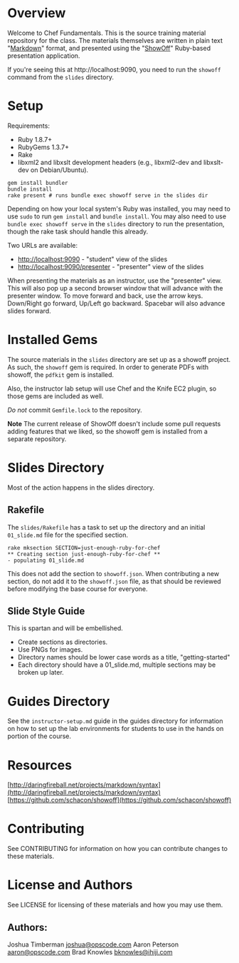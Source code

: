 # Overview

Welcome to Chef Fundamentals. This is the source training material
repository for the class. The materials themselves are written in
plain text "[Markdown](http://daringfireball.net/projects/markdown/)"
format, and presented using the
"[ShowOff](https://github.com/schacon/showoff)" Ruby-based presentation
application.

If you're seeing this at http://localhost:9090, you need to run the
`showoff` command from the `slides` directory.

# Setup

Requirements:

* Ruby 1.8.7+
* RubyGems 1.3.7+
* Rake
* libxml2 and libxslt development headers (e.g., libxml2-dev and
  libxslt-dev on Debian/Ubuntu).

```
gem install bundler
bundle install
rake present # runs bundle exec showoff serve in the slides dir
```

Depending on how your local system's Ruby was installed, you may need
to use `sudo` to run `gem install` and `bundle install`. You may also
need to use `bundle exec showoff serve` in the `slides` directory to
run the presentation, though the rake task should handle this already.

Two URLs are available:

* [http://localhost:9090](http://localhost:9090) - "student" view of the slides
* [http://localhost:9090/presenter](http://localhost:9090/presenter) - "presenter" view of the slides

When presenting the materials as an instructor, use the "presenter"
view. This will also pop up a second browser window that will advance
with the presenter window. To move forward and back, use the arrow
keys. Down/Right go forward, Up/Left go backward. Spacebar will also
advance slides forward.

# Installed Gems

The source materials in the `slides` directory are set up as a showoff
project. As such, the `showoff` gem is required. In order to generate
PDFs with showoff, the `pdfkit` gem is installed.

Also, the instructor lab setup will use Chef and the Knife EC2 plugin,
so those gems are included as well.

*Do not* commit `Gemfile.lock` to the repository.

**Note** The current release of ShowOff doesn't include some pull
  requests adding features that we liked, so the showoff gem is
  installed from a separate repository.

# Slides Directory

Most of the action happens in the slides directory.

## Rakefile

The `slides/Rakefile` has a task to set up the directory and an
initial `01_slide.md` file for the specified section.

    rake mksection SECTION=just-enough-ruby-for-chef
    ** Creating section just-enough-ruby-for-chef **
    - populating 01_slide.md

This does not add the section to `showoff.json`. When contributing a new
section, do not add it to the `showoff.json` file, as that should be
reviewed before modifying the base course for everyone.

## Slide Style Guide

This is spartan and will be embellished.

* Create sections as directories.
* Use PNGs for images.
* Directory names should be lower case words as a title, "getting-started"
* Each directory should have a 01_slide.md, multiple sections may be
  broken up later.

# Guides Directory

See the `instructor-setup.md` guide in the guides directory for
information on how to set up the lab environments for students to use
in the hands on portion of the course.

# Resources

[http://daringfireball.net/projects/markdown/syntax](http://daringfireball.net/projects/markdown/syntax)
[https://github.com/schacon/showoff](https://github.com/schacon/showoff)

# Contributing

See CONTRIBUTING for information on how you can contribute changes to
these materials.

# License and Authors

See LICENSE for licensing of these materials and how you may use
them.

## Authors:

Joshua Timberman <joshua@opscode.com>
Aaron Peterson <aaron@opscode.com>
Brad Knowles <bknowles@ihiji.com>
